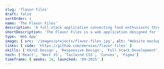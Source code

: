 ```yaml
---
slug: 'flavor-files'
draft: false
sortOrder: 1
name: 'The Flavor Files'
description: 'A full-stack application connecting food enthusiasts through the exploration and sharing of recipes. Built with React for the front end and a Convex backend, this app allows users to browse, save favorites, and share their culinary creations. Featuring user authentication, a dynamic favorites system, and real-time updates. This project showcases my passion for blending technology with everyday life, making cooking accessible to all.'
shortDescription: 'The Flavor Files is a web application designed for food enthusiasts to explore, save, and share delicious recipes.'
type: 'Web App'
image: { src: '/images/projects/flavor-files.jpg', alt: "Website mockup of The Flavor Files' web app" }
links: { code: 'https://github.com/emrosas/flavor-files' }
skills: ['UX/UI Design', 'Responsive Design', 'Full Stack Development', 'Asset Creation']
tech: ['React', 'Next JS', 'Tailwind CSS', 'Convex', 'Figma']
timeframe: { weeks: 10, launched: '09-2025' }
---
```

